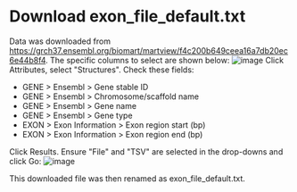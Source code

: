 # Download exon_file_default.txt

Data was downloaded from https://grch37.ensembl.org/biomart/martview/f4c200b649ceea16a7db20ec6e44b8f4. The specific columns to select are shown below:
![image](https://github.com/USCbiostats/peregrine/assets/2678599/e3566ffa-cb18-451c-829b-526e66383ca2)
Click Attributes, select "Structures". Check these fields:
* GENE > Ensembl > Gene stable ID
* GENE > Ensembl > Chromosome/scaffold name
* GENE > Ensembl > Gene name
* GENE > Ensembl > Gene type
* EXON > Exon Information > Exon region start (bp)
* EXON > Exon Information > Exon region end (bp)

Click Results. Ensure "File" and "TSV" are selected in the drop-downs and click Go:
![image](https://github.com/USCbiostats/peregrine/assets/2678599/30ecb305-befb-4245-98e8-45521ed22a36)

This downloaded file was then renamed as exon_file_default.txt.
